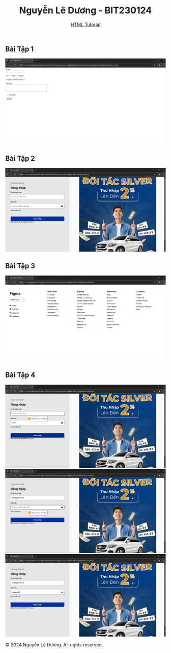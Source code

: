 <!DOCTYPE html>
<html lang="en">
<head>
    <meta charset="UTF-8">
    <meta name="viewport" content="width=device-width, initial-scale=1.0">
    <title>Nguyễn Lê Dương - Bài Tập HTML</title>
    <link rel="stylesheet" href="styles.css">
</head>
<body>
    <header>
        <h1>Nguyễn Lê Dương - BIT230124</h1>
        <nav>
            <a href="https://www.w3schools.com/html/default.asp" target="_blank">HTML Tutorial</a>
        </nav>
    </header>
    <main>
        <section id="bai-tap-1">
            <h2>Bài Tập 1</h2>
            <img src="BT1.png" alt="Baitap1.com">
        </section>
        <section id="bai-tap-2">
            <h2>Bài Tập 2</h2>
            <img src="BT2.png" alt="Baitap2.com">
        </section>
        <section id="bai-tap-3">
            <h2>Bài Tập 3</h2>
            <img src="BT3.png" alt="Baitap3.com">
        </section>   
        <section id="bai-tap-4">
            <h2>Bài Tập 4</h2>
            <img src="BT4_1.png" alt="Baitap3.com">
            <img src="BT4_2.png" alt="Baitap3.com">
            <img src="BT4_3.png" alt="Baitap3.com">
        </section>
    </main>
    <footer>
        <p>© 2024 Nguyễn Lê Dương. All rights reserved.</p>
    </footer>
</body>
</html>
